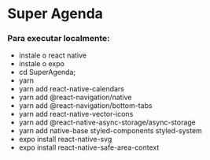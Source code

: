 # Super Agenda

### Para executar localmente:
* instale o react native
* instale o expo
* cd SuperAgenda;
* yarn
* yarn add react-native-calendars
* yarn add @react-navigation/native
* yarn add @react-navigation/bottom-tabs
* yarn add react-native-vector-icons
* yarn add @react-native-async-storage/async-storage
* yarn add native-base styled-components styled-system
* expo install react-native-svg
* expo install react-native-safe-area-context
